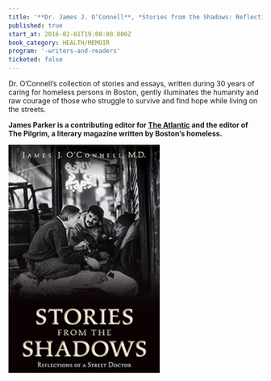 ```yaml
---
title: '**Dr. James J. O’Connell**, *Stories from the Shadows: Reflections of a Street Doctor*, appearing in conversation with James Parker'
published: true
start_at: 2016-02-01T19:00:00.000Z
book_category: HEALTH/MEMOIR
program: '-writers-and-readers'
ticketed: false
---
```


Dr. O’Connell’s collection of stories and essays, written during 30 years of caring for homeless persons in Boston, gently illuminates the humanity and raw courage of those who struggle to survive and find hope while living on the streets.

**James Parker is a contributing editor for [The Atlantic](http://www.thepilgrim.org/#!about/c69s) and the editor of The Pilgrim, a literary magazine written by Boston’s homeless.**

![](/uploads/versions/cover-stories-from-the-shadows---x0-0-300-452-300-452x---.jpg)